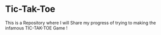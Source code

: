 # Tic-Tak-Toe
This is a Repository where I will Share my progress of trying to making the infamous TIC-TAK-TOE Game !
